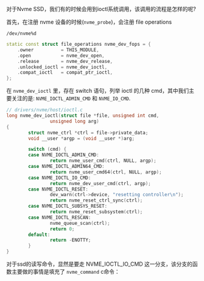 
对于Nvme SSD，我们有的时候会用到ioctl系统调用，该调用的流程是怎样的呢?

首先，在注册 nvme 设备的时候(`nvme_probe`)，会注册 file operations

`/dev/nvme%d`

```cpp
static const struct file_operations nvme_dev_fops = {
    .owner          = THIS_MODULE,
    .open           = nvme_dev_open,
    .release        = nvme_dev_release,
    .unlocked_ioctl = nvme_dev_ioctl,
    .compat_ioctl   = compat_ptr_ioctl,
};
```

在 `nvme_dev_ioctl` 里，存在 switch 语句，列举 ioctl 的几种 cmd，其中我们主要关注的是: `NVME_IOCTL_ADMIN_CMD` 和 `NVME_IO_CMD`.

```cpp
// drivers/nvme/host/ioctl.c
long nvme_dev_ioctl(struct file *file, unsigned int cmd,
                unsigned long arg)
{
        struct nvme_ctrl *ctrl = file->private_data;
        void __user *argp = (void __user *)arg;

        switch (cmd) {
        case NVME_IOCTL_ADMIN_CMD:
                return nvme_user_cmd(ctrl, NULL, argp);
        case NVME_IOCTL_ADMIN64_CMD:
                return nvme_user_cmd64(ctrl, NULL, argp);
        case NVME_IOCTL_IO_CMD:
                return nvme_dev_user_cmd(ctrl, argp);
        case NVME_IOCTL_RESET:
                dev_warn(ctrl->device, "resetting controller\n");
                return nvme_reset_ctrl_sync(ctrl);
        case NVME_IOCTL_SUBSYS_RESET:
                return nvme_reset_subsystem(ctrl);
        case NVME_IOCTL_RESCAN:
                nvme_queue_scan(ctrl);
                return 0;
        default:
                return -ENOTTY;
        }
}
```

对于ssd的读写命令，显然是要走 NVME_IOCTL_IO_CMD 这一分支，该分支的函数主要做的事情是填充了 `nvme_command` c命令：



